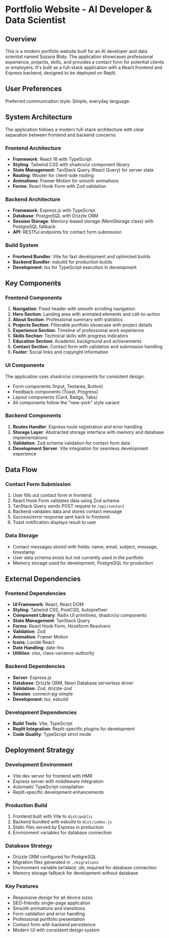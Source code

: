 # Portfolio Website - AI Developer & Data Scientist

## Overview

This is a modern portfolio website built for an AI developer and data scientist named Sozana Blidy. The application showcases professional experience, projects, skills, and provides a contact form for potential clients or employers. It's built as a full-stack application with a React frontend and Express backend, designed to be deployed on Replit.

## User Preferences

Preferred communication style: Simple, everyday language.

## System Architecture

The application follows a modern full-stack architecture with clear separation between frontend and backend concerns:

### Frontend Architecture
- **Framework**: React 18 with TypeScript
- **Styling**: Tailwind CSS with shadcn/ui component library
- **State Management**: TanStack Query (React Query) for server state
- **Routing**: Wouter for client-side routing
- **Animations**: Framer Motion for smooth animations
- **Forms**: React Hook Form with Zod validation

### Backend Architecture
- **Framework**: Express.js with TypeScript
- **Database**: PostgreSQL with Drizzle ORM
- **Session Storage**: Memory-based storage (MemStorage class) with PostgreSQL fallback
- **API**: RESTful endpoints for contact form submission

### Build System
- **Frontend Bundler**: Vite for fast development and optimized builds
- **Backend Bundler**: esbuild for production builds
- **Development**: tsx for TypeScript execution in development

## Key Components

### Frontend Components
1. **Navigation**: Fixed header with smooth scrolling navigation
2. **Hero Section**: Landing area with animated elements and call-to-action
3. **About Section**: Professional summary with statistics
4. **Projects Section**: Filterable portfolio showcase with project details
5. **Experience Section**: Timeline of professional work experience
6. **Skills Section**: Technical skills with progress indicators
7. **Education Section**: Academic background and achievements
8. **Contact Section**: Contact form with validation and submission handling
9. **Footer**: Social links and copyright information

### UI Components
The application uses shadcn/ui components for consistent design:
- Form components (Input, Textarea, Button)
- Feedback components (Toast, Progress)
- Layout components (Card, Badge, Tabs)
- All components follow the "new-york" style variant

### Backend Components
1. **Routes Handler**: Express route registration and error handling
2. **Storage Layer**: Abstracted storage interface with memory and database implementations
3. **Validation**: Zod schema validation for contact form data
4. **Development Server**: Vite integration for seamless development experience

## Data Flow

### Contact Form Submission
1. User fills out contact form in frontend
2. React Hook Form validates data using Zod schema
3. TanStack Query sends POST request to `/api/contact`
4. Backend validates data and stores contact message
5. Success/error response sent back to frontend
6. Toast notification displays result to user

### Data Storage
- Contact messages stored with fields: name, email, subject, message, timestamp
- User data schema exists but not currently used in the portfolio
- Memory storage used for development, PostgreSQL for production

## External Dependencies

### Frontend Dependencies
- **UI Framework**: React, React DOM
- **Styling**: Tailwind CSS, PostCSS, Autoprefixer
- **Component Library**: Radix UI primitives, shadcn/ui components
- **State Management**: TanStack Query
- **Forms**: React Hook Form, Hookform Resolvers
- **Validation**: Zod
- **Animation**: Framer Motion
- **Icons**: Lucide React
- **Date Handling**: date-fns
- **Utilities**: clsx, class-variance-authority

### Backend Dependencies
- **Server**: Express.js
- **Database**: Drizzle ORM, Neon Database serverless driver
- **Validation**: Zod, drizzle-zod
- **Session**: connect-pg-simple
- **Development**: tsx, esbuild

### Development Dependencies
- **Build Tools**: Vite, TypeScript
- **Replit Integration**: Replit-specific plugins for development
- **Code Quality**: TypeScript strict mode

## Deployment Strategy

### Development Environment
- Vite dev server for frontend with HMR
- Express server with middleware integration
- Automatic TypeScript compilation
- Replit-specific development enhancements

### Production Build
1. Frontend built with Vite to `dist/public`
2. Backend bundled with esbuild to `dist/index.js`
3. Static files served by Express in production
4. Environment variables for database connection

### Database Strategy
- Drizzle ORM configured for PostgreSQL
- Migration files generated in `./migrations`
- Environment variable `DATABASE_URL` required for database connection
- Memory storage fallback for development without database

### Key Features
- Responsive design for all device sizes
- SEO-friendly single-page application
- Smooth animations and transitions
- Form validation and error handling
- Professional portfolio presentation
- Contact form with backend persistence
- Modern UI with consistent design system